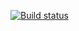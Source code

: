 [![Build status](https://ci.appveyor.com/api/projects/status/waldsufc5d99m0n5?svg=true)](https://ci.appveyor.com/project/lollygolly/javaunit-hw4-2-3)
